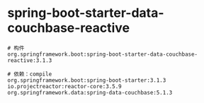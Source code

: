 # spring-boot-starter-data-couchbase-reactive

```
# 构件
org.springframework.boot:spring-boot-starter-data-couchbase-reactive:3.1.3

# 依赖：compile
org.springframework.boot:spring-boot-starter:3.1.3
io.projectreactor:reactor-core:3.5.9
org.springframework.data:spring-data-couchbase:5.1.3
```

